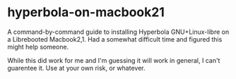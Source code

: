 # hyperbola-on-macbook21
A command-by-command guide to installing Hyperbola GNU+Linux-libre on a Librebooted Macbook2,1. Had a somewhat difficult time and figured this might help someone.

While this did work for me and I'm guessing it will work in general, I can't guarentee it. Use at your own risk, or whatever.
